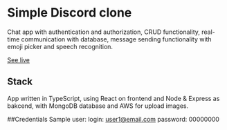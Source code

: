 # Simple Discord clone

Chat app with authentication and authorization, CRUD functionality, real-time communication with database, message sending functionality with emoji picker and speech recognition.

[See live](https://we-talk.netlify.app/ 'See live')

## Stack

App written in TypeScript, using React on frontend and Node & Express as bakcend, with MongoDB database and AWS for upload images.

##Credentials
Sample user:
login: user1@email.com
password: 00000000
